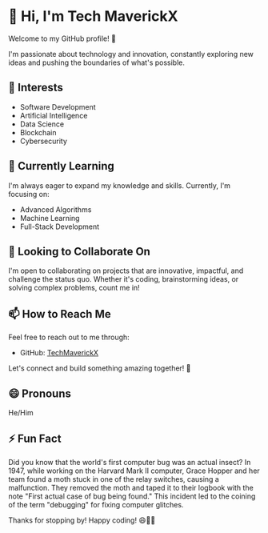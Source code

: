 # 👋 Hi, I'm Tech MaverickX

Welcome to my GitHub profile! 🚀

I'm passionate about technology and innovation, constantly exploring new ideas and pushing the boundaries of what's possible.

## 👀 Interests

- Software Development
- Artificial Intelligence
- Data Science
- Blockchain
- Cybersecurity

## 🌱 Currently Learning

I'm always eager to expand my knowledge and skills. Currently, I'm focusing on:

- Advanced Algorithms
- Machine Learning
- Full-Stack Development

## 💼 Looking to Collaborate On

I'm open to collaborating on projects that are innovative, impactful, and challenge the status quo. Whether it's coding, brainstorming ideas, or solving complex problems, count me in!

## 📫 How to Reach Me

Feel free to reach out to me through:

- GitHub: [TechMaverickX](https://github.com/TechMaverickX)

Let's connect and build something amazing together! 🚀

## 😄 Pronouns

He/Him

## ⚡ Fun Fact

Did you know that the world's first computer bug was an actual insect? In 1947, while working on the Harvard Mark II computer, Grace Hopper and her team found a moth stuck in one of the relay switches, causing a malfunction. They removed the moth and taped it to their logbook with the note "First actual case of bug being found." This incident led to the coining of the term "debugging" for fixing computer glitches.


Thanks for stopping by! Happy coding! 😄👨‍💻
